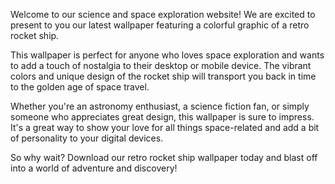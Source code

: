 <!--
Write me content for website with wallpaper "A colorful graphic of a retro rocket ship for a science or space exploration website"
-->

<!--font:Montserrat-->

Welcome to our science and space exploration website! We are excited to present to you our latest wallpaper featuring a colorful graphic of a retro rocket ship.

This wallpaper is perfect for anyone who loves space exploration and wants to add a touch of nostalgia to their desktop or mobile device. The vibrant colors and unique design of the rocket ship will transport you back in time to the golden age of space travel.

Whether you're an astronomy enthusiast, a science fiction fan, or simply someone who appreciates great design, this wallpaper is sure to impress. It's a great way to show your love for all things space-related and add a bit of personality to your digital devices.

So why wait? Download our retro rocket ship wallpaper today and blast off into a world of adventure and discovery!
